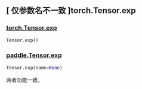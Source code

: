 ## [ 仅参数名不一致 ]torch.Tensor.exp

### [torch.Tensor.exp](https://pytorch.org/docs/stable/generated/torch.Tensor.exp.html?highlight=exp#torch.Tensor.exp)

```python
Tensor.exp()
```

### [paddle.Tensor.exp](https://www.paddlepaddle.org.cn/documentation/docs/zh/develop/api/paddle/Tensor_cn.html#exp-name-none)

```python
Tensor.exp(name=None)
```

两者功能一致。
